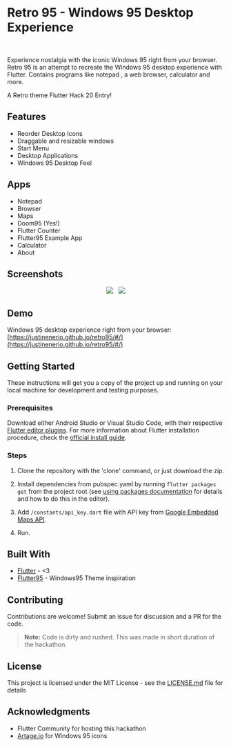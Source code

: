 
# Retro 95 - Windows 95 Desktop Experience

<br />

Experience nostalgia with the iconic Windows 95 right from your browser. Retro 95 is an attempt to recreate the Windows 95 desktop experience with Flutter. Contains programs like notepad , a web browser, calculator and more.

A Retro theme Flutter Hack 20 Entry!

## Features
* Reorder Desktop Icons
* Draggable and resizable windows
* Start Menu
* Desktop Applications
* Windows 95 Desktop Feel

## Apps
* Notepad
* Browser
* Maps
* Doom95 (Yes!)
* Flutter Counter
* Flutter95 Example App
* Calculator
* About

## Screenshots
<p align="center">
  <img src="screenshots/1.jpg"  hspace="4">
  <img src="screenshots/2.jpg" hspace="4">
</p>

## Demo

Windows 95 desktop experience right from your browser: [https://justinenerio.github.io/retro95/#/](https://justinenerio.github.io/retro95/#/)

## Getting Started

These instructions will get you a copy of the project up and running on your local machine for development and testing purposes. 

### Prerequisites

Download either Android Studio or Visual Studio Code, with their respective [Flutter editor plugins](https://flutter.dev/get-started/editor/). For more information about Flutter installation procedure, check the [official install guide](https://flutter.dev/get-started/install/).

### Steps
1. Clone the repository with the 'clone' command, or just download the zip.

2. Install dependencies from pubspec.yaml by running `flutter packages get` from the project root (see [using packages documentation](https://flutter.io/using-packages/#adding-a-package-dependency-to-an-app) for details and how to do this in the editor). 

3. Add `/constants/api_key.dart` file with API key from [Google Embedded Maps API](https://developers.google.com/maps/documentation/embed/get-api-key).

4. Run.

## Built With

* [Flutter](https://flutter.dev/) - <3
* [Flutter95](https://pub.dev/packages/flutter95) - Windows95 Theme inspiration

## Contributing

Contributions are welcome! Submit an issue for discussion and a PR for the code.

> **Note:** Code is dirty and rushed. This was made in short duration of the hackathon.

## License

This project is licensed under the MIT License - see the [LICENSE.md](./LICENSE.md) file for details

## Acknowledgments

* Flutter Community for hosting this hackathon
* [Artage.io](https://artage.io) for Windows 95 icons
